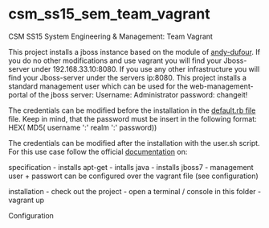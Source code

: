 # csm_ss15_sem_team_vagrant
CSM SS15 System Engineering &amp; Management: Team Vagrant

This project installs a jboss instance based on the module of [andy-dufour](https://supermarket.chef.io/cookbooks/jboss7).
If you do no other modifications and use vagrant you will find your Jboss-server under 192.168.33.10:8080.
If you use any other infrastructure you will find your Jboss-server under the servers ip:8080.
This project installs a standard management user which can be used for the web-management-portal of the jboss server:
Username: Administrator
password: changeit!

The credentials can be modified before the installation in the 
[default.rb file](/attributes/default.rb) file.
Keep in  mind, that the password must be insert in the following format:
HEX( MD5( username ':' realm ':' password))

The credentials can be modified after the installation with the user.sh script. For this use case follow the official [documentation](https://docs.jboss.org/author/display/AS71/add-user+utility) on:


specification
	- installs apt-get
	- intalls java
	- installs jboss7
	- management user + passwort can be configured over the vagrant file (see configuration)

installation
	- check out the project
	- open a terminal / console in this folder
	- vagrant up

Configuration
